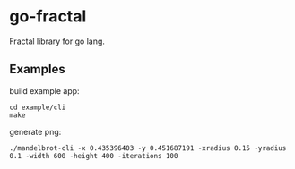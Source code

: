 # go-fractal

Fractal library for go lang.

## Examples

build example app:

    cd example/cli
    make

generate png:

    ./mandelbrot-cli -x 0.435396403 -y 0.451687191 -xradius 0.15 -yradius 0.1 -width 600 -height 400 -iterations 100



